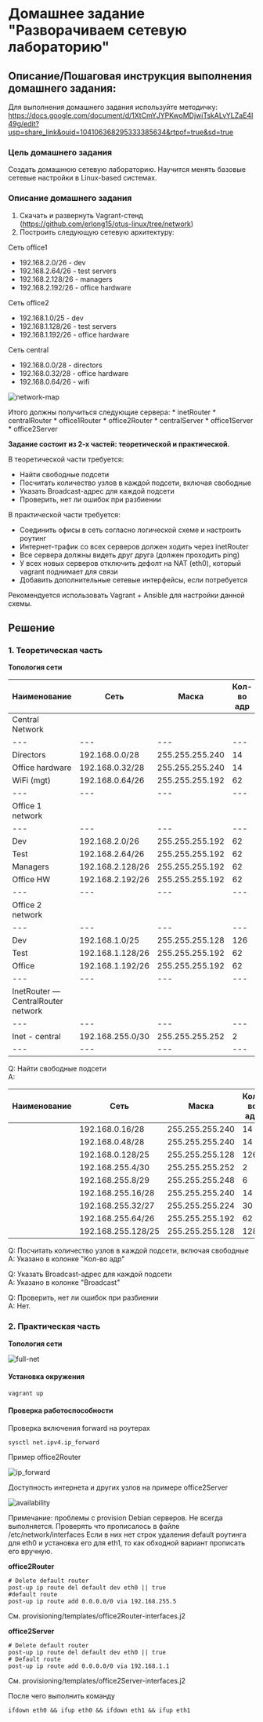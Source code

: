 # Домашнее задание "Разворачиваем сетевую лабораторию"

## Описание/Пошаговая инструкция выполнения домашнего задания:

Для выполнения домашнего задания используйте методичку:
https://docs.google.com/document/d/1XtCmYJYPKwoMDjwiTskALvYLZaE4I49g/edit?usp=share_link&ouid=104106368295333385634&rtpof=true&sd=true

### Цель домашнего задания
Создать домашнюю сетевую лабораторию. Научится менять базовые сетевые настройки  в Linux-based системах.

### Описание домашнего задания
1. Скачать и развернуть Vagrant-стенд (https://github.com/erlong15/otus-linux/tree/network)
2. Построить следующую сетевую архитектуру:

Сеть office1
- 192.168.2.0/26      - dev
- 192.168.2.64/26     - test servers
- 192.168.2.128/26    - managers
- 192.168.2.192/26    - office hardware

Сеть office2
- 192.168.1.0/25      - dev
- 192.168.1.128/26    - test servers
- 192.168.1.192/26    - office hardware

Сеть central
- 192.168.0.0/28     - directors
- 192.168.0.32/28    - office hardware
- 192.168.0.64/26    - wifi

![network-map](imgs/network-map.png)

Итого должны получиться следующие сервера:
	* inetRouter
	* centralRouter
	* office1Router
	* office2Router
	* centralServer
	* office1Server
	* office2Server

**Задание состоит из 2-х частей: теоретической и практической.**

В теоретической части требуется: 
* Найти свободные подсети
* Посчитать количество узлов в каждой подсети, включая свободные
* Указать Broadcast-адрес для каждой подсети
* Проверить, нет ли ошибок при разбиении

В практической части требуется: 
* Соединить офисы в сеть согласно логической схеме и настроить роутинг
* Интернет-трафик со всех серверов должен ходить через inetRouter
* Все сервера должны видеть друг друга (должен проходить ping)
* У всех новых серверов отключить дефолт на NAT (eth0), который vagrant поднимает для связи
* Добавить дополнительные сетевые интерфейсы, если потребуется

Рекомендуется использовать Vagrant + Ansible для настройки данной схемы.

## Решение

### 1. Теоретическая часть

**Топология сети**

|Наименование 	|Сеть 		  |Маска   	   |Кол-во адр 	|Первый адрес   |Последний адрес|Broadcast   	|
|---		|---		  |---		   |---		|---		|---		|---		|
| Central Network
|---		|---		  |---		   |---		|---		|---		|---		|
|Directors   	|192.168.0.0/28   |255.255.255.240 |14		|192.168.0.1 	|192.168.0.14 	|192.168.0.15 	|
|Office hardware|192.168.0.32/28  |255.255.255.240 |14		|192.168.0.33 	|192.168.0.46 	|192.168.0.47 	|
|WiFi (mgt)     |192.168.0.64/26  |255.255.255.192 |62		|192.168.0.65 	|192.168.0.126 	|192.168.0.127 	|
|---		|---		  |---		   |---		|---		|---		|---		|
| Office 1 network
|---		|---		  |---		   |---		|---		|---		|---		|
|Dev   	        |192.168.2.0/26   |255.255.255.192 |62		|192.168.2.1 	|192.168.2.62 	|192.168.2.63 	|
|Test  	        |192.168.2.64/26  |255.255.255.192 |62		|192.168.2.65 	|192.168.2.126 	|192.168.2.127 	|
|Managers       |192.168.2.128/26 |255.255.255.192 |62		|192.168.2.129 	|192.168.2.190 	|192.168.2.191 	|
|Office HW      |192.168.2.192/26 |255.255.255.192 |62		|192.168.2.193 	|192.168.2.254 	|192.168.2.255 	|
|---		|---		  |---		   |---		|---		|---		|---		|
| Office 2 network
|---		|---		  |---		   |---		|---		|---		|---		|
|Dev   	        |192.168.1.0/25   |255.255.255.128 |126		|192.168.1.1 	|192.168.1.126 	|192.168.1.127 	|
|Test  	        |192.168.1.128/26 |255.255.255.192 |62		|192.168.1.129 	|192.168.1.190 	|192.168.1.191 	|
|Office	        |192.168.1.192/26 |255.255.255.192 |62		|192.168.1.193 	|192.168.1.254 	|192.168.1.255 	|
|---		|---		  |---		   |---		|---		|---		|---		|
| InetRouter — CentralRouter network
|---		|---		  |---		   |---		|---		|---		|---		|
|Inet - central |192.168.255.0/30 |255.255.255.252 |2		|192.168.255.1 	|192.168.255.2 	|192.168.255.3 	|
|---		|---		  |---		   |---		|---		|---		|---		|

Q: Найти свободные подсети  
A: 

|Наименование 	|Сеть 		  |Маска   	   |Кол-во адр 	|Первый адрес   |Последний адрес|Broadcast   	|
|---		|---		  |---		   |---		|---		|---		|---		|
|		|192.168.0.16/28  |255.255.255.240 |14		|192.168.0.17 	|192.168.0.30 	|192.168.0.31 	|
|		|192.168.0.48/28  |255.255.255.240 |14		|192.168.0.49 	|192.168.0.62 	|192.168.0.63 	|
|		|192.168.0.128/25 |255.255.255.128 |126		|192.168.0.129 	|192.168.0.255 	|192.168.0.255 	|
|		|192.168.255.4/30 |255.255.255.252 |2	        |192.168.255.5 	|192.168.255.6 	|192.168.255.7 	|
|		|192.168.255.8/29 |255.255.255.248 |6	        |192.168.255.9 	|192.168.255.14	|192.168.255.15	|
|		|192.168.255.16/28|255.255.255.240 |14	        |192.168.255.17	|192.168.255.30	|192.168.255.31	|
|		|192.168.255.32/27|255.255.255.224 |30	        |192.168.255.33	|192.168.255.62	|192.168.255.63	|
|		|192.168.255.64/26|255.255.255.192 |62	        |192.168.255.65	|192.168.255.126|192.168.255.127|
|		|192.168.255.128/25|255.255.255.128 |128        |192.168.255.129|192.168.255.254|192.168.255.255|

Q: Посчитать количество узлов в каждой подсети, включая свободные  
A: Указано в колонке "Кол-во адр"

Q: Указать Broadcast-адрес для каждой подсети  
A: Указано в колонке "Broadcast"

Q: Проверить, нет ли ошибок при разбиении  
A: Нет. 

### 2. Практическая часть

**Топология сети**

![full-net](imgs/full-net.png)

#### Установка окружения

```
vagrant up
```

#### Проверка работоспособности

Проверка включения forward на роутерах

```
sysctl net.ipv4.ip_forward
```

Пример office2Router

![ip_forward](imgs/ip_forward.png)

Доступность интернета и других узлов на примере office2Server

![availability](imgs/availability.png)

Примечание: 
проблемы с provision Debian серверов. Не всегда выполняется.
Проверять что прописалось в файле /etc/network/interfaces
Если в них нет строк удаления default роутинга для eth0 и установка его для eth1, то как обходной вариант прописать его вручную.

**office2Router**
```
# Delete default router
post-up ip route del default dev eth0 || true
#default route
post-up ip route add 0.0.0.0/0 via 192.168.255.5
```
См. provisioning/templates/office2Router-interfaces.j2

**office2Server**
```
# Delete default router
post-up ip route del default dev eth0 || true
# Default route
post-up ip route add 0.0.0.0/0 via 192.168.1.1
```
См. provisioning/templates/office2Server-interfaces.j2

После чего выполнить команду
```
ifdown eth0 && ifup eth0 && ifdown eth1 && ifup eth1
```

